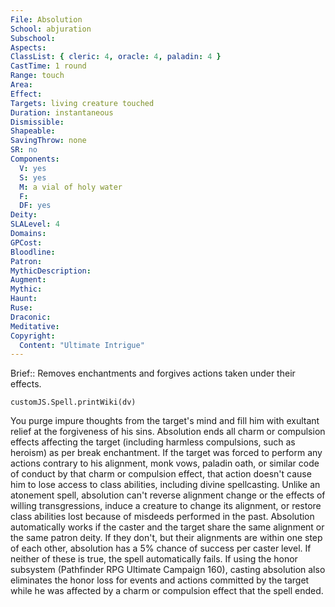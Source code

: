 ```yaml
---
File: Absolution
School: abjuration
Subschool: 
Aspects: 
ClassList: { cleric: 4, oracle: 4, paladin: 4 }
CastTime: 1 round
Range: touch
Area: 
Effect: 
Targets: living creature touched
Duration: instantaneous
Dismissible: 
Shapeable: 
SavingThrow: none
SR: no
Components:
  V: yes
  S: yes
  M: a vial of holy water
  F: 
  DF: yes
Deity: 
SLALevel: 4
Domains: 
GPCost: 
Bloodline: 
Patron: 
MythicDescription: 
Augment: 
Mythic: 
Haunt: 
Ruse: 
Draconic: 
Meditative: 
Copyright:
  Content: "Ultimate Intrigue"
---
```

Brief:: Removes enchantments and forgives actions taken under their effects.

```dataviewjs
customJS.Spell.printWiki(dv)
```

You purge impure thoughts from the target's mind and fill him with exultant relief at the forgiveness of his sins. Absolution ends all charm or compulsion effects affecting the target (including harmless compulsions, such as heroism) as per break enchantment. If the target was forced to perform any actions contrary to his alignment, monk vows, paladin oath, or similar code of conduct by that charm or compulsion effect, that action doesn't cause him to lose access to class abilities, including divine spellcasting.  Unlike an atonement spell, absolution can't reverse alignment change or the effects of willing transgressions, induce a creature to change its alignment, or restore class abilities lost because of misdeeds performed in the past. Absolution automatically works if the caster and the target share the same alignment or the same patron deity. If they don't, but their alignments are within one step of each other, absolution has a 5% chance of success per caster level. If neither of these is true, the spell automatically fails.  If using the honor subsystem (Pathfinder RPG Ultimate Campaign 160), casting absolution also eliminates the honor loss for events and actions committed by the target while he was affected by a charm or compulsion effect that the spell ended.
